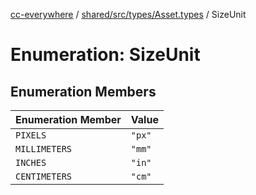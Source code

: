 [cc-everywhere](../../../../../index.md) / [shared/src/types/Asset.types](../index.md) / SizeUnit

# Enumeration: SizeUnit

## Enumeration Members

| Enumeration Member | Value |
| ------ | ------ |
| `PIXELS` | `"px"` |
| `MILLIMETERS` | `"mm"` |
| `INCHES` | `"in"` |
| `CENTIMETERS` | `"cm"` |

